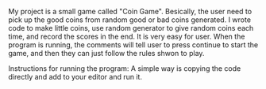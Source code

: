 My project is a small game called "Coin Game". Besically, the user need to pick up the good coins from random good or bad coins generated. 
I wrote code to make little coins, use random generator to give random coins each time, and record the scores in the end.
It is very easy for user. When the program is running, the comments will tell user to press continue to start the game, and then they can just follow the rules shwon to play. 


Instructions for running the program: A simple way is copying the code directly and add to your editor and run it. 
